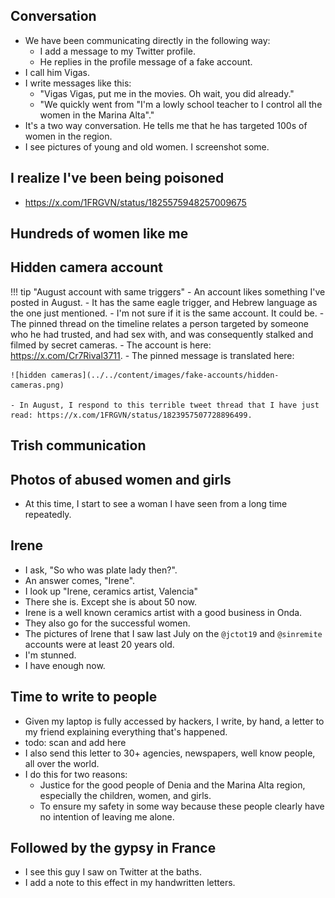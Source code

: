 ## Conversation

- We have been communicating directly in the following way:
    - I add a message to my Twitter profile.
    - He replies in the profile message of a fake account.
- I call him Vigas.
- I write messages like this:
    - "Vigas Vigas, put me in the movies. Oh wait, you did already."
    - "We quickly went from "I'm a lowly school teacher to I control all the women in the Marina Alta"."
- It's a two way conversation. He tells me that he has targeted 100s of women in the region.
- I see pictures of young and old women. I screenshot some.

## I realize I've been being poisoned

- https://x.com/1FRGVN/status/1825575948257009675

## Hundreds of women like me

## Hidden camera account

!!! tip "August account with same triggers"
    - An account likes something I've posted in August.
    - It has the same eagle trigger, and Hebrew language as the one just mentioned.
    - I'm not sure if it is the same account. It could be.
    - The pinned thread on the timeline relates a person targeted by someone who he had trusted, and had sex with, and was consequently stalked and filmed by secret cameras.
    - The account is here: https://x.com/Cr7Rival3711.
    - The pinned message is translated here:

    ![hidden cameras](../../content/images/fake-accounts/hidden-cameras.png)

    - In August, I respond to this terrible tweet thread that I have just read: https://x.com/1FRGVN/status/1823957507728896499.

## Trish communication

## Photos of abused women and girls

- At this time, I start to see a woman I have seen from a long time repeatedly.

## Irene

- I ask, "So who was plate lady then?".
- An answer comes, "Irene".
- I look up "Irene, ceramics artist, Valencia"
- There she is. Except she is about 50 now.
- Irene is a well known ceramics artist with a good business in Onda.
- They also go for the successful women.
- The pictures of Irene that I saw last July on the `@jctot19` and `@sinremite` accounts were at least 20 years old.
- I'm stunned.
- I have enough now.

## Time to write to people

- Given my laptop is fully accessed by hackers, I write, by hand, a letter to my friend explaining everything that's happened.
- todo: scan and add here
- I also send this letter to 30+ agencies, newspapers, well know people, all over the world.
- I do this for two reasons:
    - Justice for the good people of Denia and the Marina Alta region, especially the children, women, and girls.
    - To ensure my safety in some way because these people clearly have no intention of leaving me alone.

## Followed by the gypsy in France

- I see this guy I saw on Twitter at the baths.
- I add a note to this effect in my handwritten letters.
